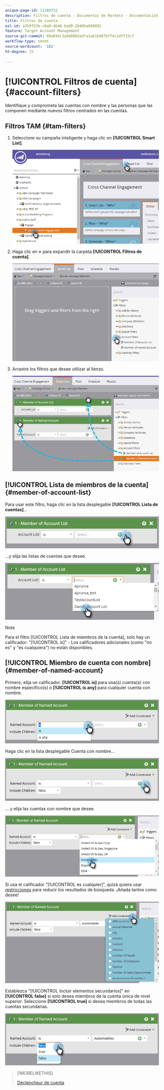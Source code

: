 ```yaml
---
unique-page-id: 11380732
description: Filtros de cuenta - Documentos de Marketo - Documentación del producto
title: Filtros de cuenta
exl-id: a359f53b-c0a0-4b46-bad0-2840ba668892
feature: Target Account Management
source-git-commit: 09a656c3a0d0002edfa1a61b987bff4c1dff33cf
workflow-type: tm+mt
source-wordcount: '182'
ht-degree: 1%

---
```


# [!UICONTROL Filtros de cuenta] {#account-filters}

Identifique y comprometa las cuentas con nombre y las personas que las componen mediante nuevos filtros centrados en las cuentas.

## Filtros TAM {#tam-filters}

1. Seleccione su campaña inteligente y haga clic en **[!UICONTROL Smart List]**.

   ![](assets/one.png)

1. Haga clic en **+** para expandir la carpeta **[!UICONTROL Filtros de cuenta]**.

   ![](assets/two.png)

1. Arrastre los filtros que desee utilizar al lienzo.

   ![](assets/three.png)

## [!UICONTROL Lista de miembros de la cuenta] {#member-of-account-list}

Para usar este filtro, haga clic en la lista desplegable **[!UICONTROL Lista de cuentas]**...

![](assets/four.png)

...y elija las listas de cuentas que desee.

![](assets/five.png)

>[!NOTE]
>
>Para el filtro [!UICONTROL Lista de miembros de la cuenta], solo hay un calificador: &quot;[!UICONTROL is]&quot; - Los calificadores adicionales (como &quot;no es&quot; y &quot;es cualquiera&quot;) no están disponibles.

## [!UICONTROL Miembro de cuenta con nombre] {#member-of-named-account}

Primero, elija un calificador. **[!UICONTROL is]** para una(s) cuenta(s) con nombre específico(s) o **[!UICONTROL is any]** para cualquier cuenta con nombre.

![](assets/six.png)

Haga clic en la lista desplegable Cuenta con nombre...

![](assets/seven.png)

... y elija las cuentas con nombre que desee.

![](assets/eight.png)

Si usa el calificador &quot;[!UICONTROL es cualquier]&quot;, quizá quiera usar [restricciones](/help/marketo/product-docs/core-marketo-concepts/smart-lists-and-static-lists/using-smart-lists/add-a-constraint-to-a-smart-list-filter.md) para reducir los resultados de búsqueda. ¡Añada tantos como desee!

![](assets/nine.png)

Establezca &quot;[!UICONTROL Incluir elementos secundarios]&quot; en **[!UICONTROL false]** si solo desea miembros de la cuenta única de nivel superior. Seleccione **[!UICONTROL true]** si desea miembros de todas las cuentas secundarias.

![](assets/ten.png)

>[!MORELIKETHIS]
>
>[Déclencheur de cuenta](/help/marketo/product-docs/target-account-management/engage/account-triggers.md)
